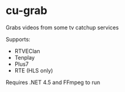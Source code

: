 # cu-grab
Grabs videos from some tv catchup services

Supports:
+ RTVEClan
+ Tenplay
+ Plus7
+ RTE (HLS only)
	
Requires .NET 4.5 and FFmpeg to run

